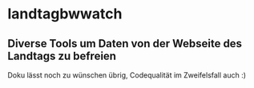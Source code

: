 # landtagbwwatch

## Diverse Tools um Daten von der Webseite des Landtags zu befreien

Doku lässt noch zu wünschen übrig, Codequalität im Zweifelsfall auch :)
